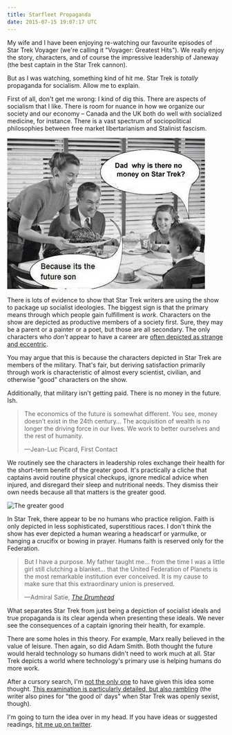 ```yaml
---
title: Starfleet Propaganda
date: 2015-07-15 19:07:17 UTC
---
```


My wife and I have been enjoying re-watching our favourite episodes of Star Trek Voyager (we're calling it "Voyager: Greatest Hits"). We really enjoy the story, characters, and of course the impressive leadership of Janeway (the best captain in the Star Trek cannon). 

But as I was watching, something kind of hit me. Star Trek is _totally_ propaganda for socialism. Allow me to explain. 

<!-- more -->

First of all, don't get me wrong: I kind of dig this. There are aspects of socialism that I like. There is room for nuance in how we organize our society and our economy – Canada and the UK both do well with socialized medicine, for instance. There is a vast spectrum of sociopolitical philosophies between free market libertarianism and Stalinist fascism. 

![Why is there no money on Star Trek?](/img/blog/starfleet-propaganda/money.jpg)

There is lots of evidence to show that Star Trek writers are using the show to package up socialist ideologies. The biggest sign is that the primary means through which people gain fulfillment is _work_. Characters on the show are depicted as productive members of a society first. Sure, they may be a parent or a painter or a poet, but those are all secondary. The only characters who _don't_ appear to have a career are [often depicted as strange and eccentric](http://en.memory-alpha.wikia.com/wiki/Lwaxana_Troi).

You may argue that this is because the characters depicted in Star Trek are members of the military. That's fair, but deriving satisfaction primarily through work is characteristic of almost every scientist, civilian, and otherwise "good" characters on the show. 

Additionally, that military isn't getting paid. There is no money in the future. Ish. 

> The economics of the future is somewhat different. You see, money doesn’t exist in the 24th century… The acquisition of wealth is no longer the driving force in our lives. We work to better ourselves and the rest of humanity.
>
> —Jean-Luc Picard, First Contact

We routinely see the characters in leadership roles exchange their health for the short-term benefit of the greater good. It's practically a cliche that captains avoid routine physical checkups, ignore medical advice when injured, and disregard their sleep and nutritional needs. They dismiss their own needs because all that matters is the greater good. 

![The greater good](/img/blog/starfleet-propaganda/greater_good.gif)

In Star Trek, there appear to be no humans who practice religion. Faith is only depicted in less sophisticated, superstitious races. I don't think the show has ever depicted a human wearing a headscarf or yarmulke, or hanging a crucifix or bowing in prayer. Humans faith is reserved only for the Federation.

> But I have a purpose. My father taught me... from the time I was a little girl still clutching a blanket... that the United
Federation of Planets is the most remarkable institution ever conceived. It is my cause to make sure that this extraordinary union is preserved.
>
> —Admiral Satie, [_The Drumhead_](http://en.memory-alpha.wikia.com/wiki/The_Drumhead_(episode))

What separates Star Trek from just being a depiction of socialist ideals and true propaganda is its clear agenda when presenting these ideals. We never see the consequences of a captain ignoring their health, for example. 

There are some holes in this theory. For example, Marx really believed in the value of leisure. Then again, so did Adam Smith. Both thought the future would herald technology so humans didn't need to work much at all. Star Trek depicts a world where technology's primary use is helping humans do more work. 

After a cursory search, I'm [not the only one](http://star-trek.answers.wikia.com/wiki/Is_the_Federation_a_communist_society) to have given this idea some thought. [This examination is particularly detailed, but also rambling](http://www.stardestroyer.net/Empire/Essays/Trek-Marxism.html) (the writer also pines for "the good ol' days" when Star Trek was openly sexist, though).

I'm going to turn the idea over in my head. If you have ideas or suggested readings, [hit me up on twitter](http://twitter.com/ashfurrow).
